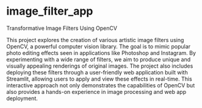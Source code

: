 # image_filter_app
Transformative Image Filters Using OpenCV

This project explores the creation of various artistic image filters using OpenCV, a powerful computer vision library. The goal is to mimic popular photo editing effects seen in applications like Photoshop and Instagram. By experimenting with a wide range of filters, we aim to produce unique and visually appealing renderings of original images. The project also includes deploying these filters through a user-friendly web application built with Streamlit, allowing users to apply and view these effects in real-time. This interactive approach not only demonstrates the capabilities of OpenCV but also provides a hands-on experience in image processing and web app deployment.
